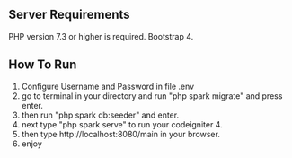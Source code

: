 ## Server Requirements

PHP version 7.3 or higher is required.
Bootstrap 4.

## How To Run

1. Configure Username and Password in file .env 
2. go to terminal in your directory and run "php spark migrate" and press enter.
3. then run "php spark db:seeder" and enter.
4. next type "php spark serve" to run your codeigniter 4.
5. then type http://localhost:8080/main in your browser. 
6. enjoy
